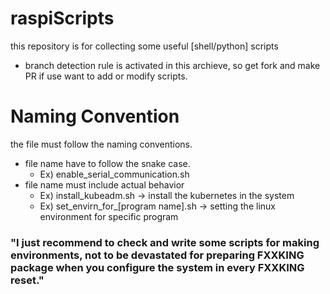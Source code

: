 # raspiScripts

this repository is for collecting some useful [shell/python] scripts
- branch detection rule is activated in this archieve, so get fork and make PR if use want to add or modify scripts.

# Naming Convention
the file must follow the naming conventions. 
- file name have to follow the snake case.
  - Ex) enable_serial_communication.sh
- file name must include actual behavior
  - Ex) install_kubeadm.sh -> install the kubernetes in the system
  - Ex) set_envirn_for_[program name].sh -> setting the linux environment for specific program
### "I just recommend to check and write some scripts for making environments, not to be devastated for preparing FXXKING package when you configure the system in every FXXKING reset."
